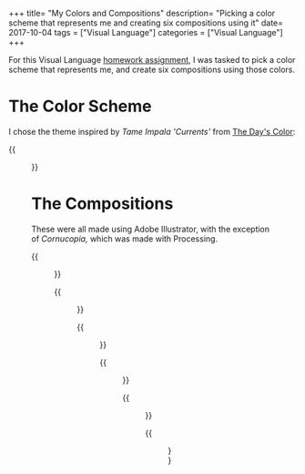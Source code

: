 +++
title= "My Colors and Compositions"
description= "Picking a color scheme that represents me and creating six compositions using it"
date= 2017-10-04
tags = ["Visual Language"]
categories = ["Visual Language"]
+++

For this Visual Language [homework assignment](https://itp.nyu.edu/~kd49/design/?page_id=1256), I was tasked to pick a color scheme that represents me,
and create six compositions using those colors.

# The Color Scheme

I chose the theme inspired by *Tame Impala 'Currents'* from [The Day's Color](http://thedayscolor.com/):

{{<figure src="/blog/images/visual_language/colors/colortheme.png">}}
<br/>

# The Compositions

These were all made using Adobe Illustrator, with the exception of *Cornucopia,* which
was made with Processing.

{{<figure src="/blog/images/visual_language/colors/breadth.png" caption="Breadth">}}
<br/>

{{<figure src="/blog/images/visual_language/colors/monet.png" caption="Monet - Sunset in Venice">}}
<br/>

{{<figure src="/blog/images/visual_language/colors/cornucopia.png" caption="Cornucopia">}}
<br/>

{{<figure src="/blog/images/visual_language/colors/solarclock.png" caption="Solar Flare">}}
<br/>

{{<figure src="/blog/images/visual_language/colors/danharvs.png" caption="Harvey Dan">}}
<br/>

{{<figure src="/blog/images/visual_language/colors/pathways.png" caption="Pathways">}}
